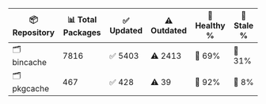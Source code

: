 | 📦 Repository | 📊 Total Packages | ✅ Updated | ⚠️ Outdated | 💚 Healthy % | 🔴 Stale % |
|---------------|-------------------|------------|-------------|-------------|------------|
| 🗂️ bincache | 7816 | ✅ 5403 | ⚠️ 2413 | 💚 69% | 🔴 31% |
| 🗂️ pkgcache | 467 | ✅ 428 | ⚠️ 39 | 💚 92% | 🔴 8% |
